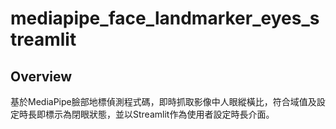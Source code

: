 # mediapipe_face_landmarker_eyes_streamlit
## Overview
基於MediaPipe臉部地標偵測程式碼，即時抓取影像中人眼縱橫比，符合域值及設定時長即標示為閉眼狀態，並以Streamlit作為使用者設定時長介面。
